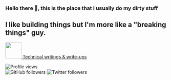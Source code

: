 ### Hello there 👋, this is the place that I usually do my dirty stuff

## I like building things but I'm more like a "breaking things" guy. 

<a href="https://medium.com/@anilcelik"><img src="https://cdn4.iconfinder.com/data/icons/social-media-2210/24/Medium-512.png" height=50> Technical writings & write-ups</a>

![Profile views](https://gpvc.arturio.dev/0xpr0N3rd?style=plastic)  
![GitHub followers](https://img.shields.io/github/followers/0xpr0N3rd?style=plastic&logo=github)
![Twitter followers](https://img.shields.io/twitter/follow/0xpr0N3rd?style=plastic&logo=twitter)
